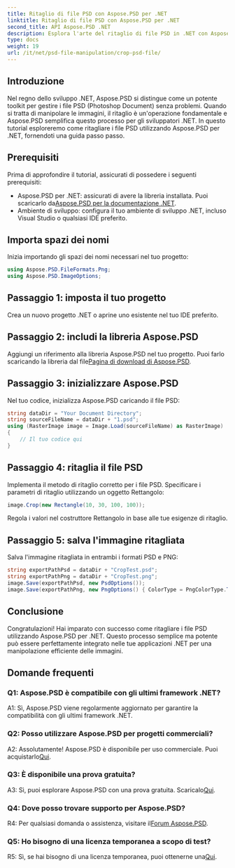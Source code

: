 ```yaml
---
title: Ritaglio di file PSD con Aspose.PSD per .NET
linktitle: Ritaglio di file PSD con Aspose.PSD per .NET
second_title: API Aspose.PSD .NET
description: Esplora l'arte del ritaglio di file PSD in .NET con Aspose.PSD, un toolkit versatile. Migliora il tuo gioco di manipolazione delle immagini senza sforzo.
type: docs
weight: 19
url: /it/net/psd-file-manipulation/crop-psd-file/
---
```

## Introduzione
Nel regno dello sviluppo .NET, Aspose.PSD si distingue come un potente toolkit per gestire i file PSD (Photoshop Document) senza problemi. Quando si tratta di manipolare le immagini, il ritaglio è un'operazione fondamentale e Aspose.PSD semplifica questo processo per gli sviluppatori .NET. In questo tutorial esploreremo come ritagliare i file PSD utilizzando Aspose.PSD per .NET, fornendoti una guida passo passo.
## Prerequisiti
Prima di approfondire il tutorial, assicurati di possedere i seguenti prerequisiti:
-  Aspose.PSD per .NET: assicurati di avere la libreria installata. Puoi scaricarlo da[Aspose.PSD per la documentazione .NET](https://reference.aspose.com/psd/net/).
- Ambiente di sviluppo: configura il tuo ambiente di sviluppo .NET, incluso Visual Studio o qualsiasi IDE preferito.
## Importa spazi dei nomi
Inizia importando gli spazi dei nomi necessari nel tuo progetto:
```csharp
using Aspose.PSD.FileFormats.Png;
using Aspose.PSD.ImageOptions;
```
## Passaggio 1: imposta il tuo progetto
Crea un nuovo progetto .NET o aprine uno esistente nel tuo IDE preferito.
## Passaggio 2: includi la libreria Aspose.PSD
 Aggiungi un riferimento alla libreria Aspose.PSD nel tuo progetto. Puoi farlo scaricando la libreria dal file[Pagina di download di Aspose.PSD](https://releases.aspose.com/psd/net/).
## Passaggio 3: inizializzare Aspose.PSD
Nel tuo codice, inizializza Aspose.PSD caricando il file PSD:
```csharp
string dataDir = "Your Document Directory";
string sourceFileName = dataDir + "1.psd";
using (RasterImage image = Image.Load(sourceFileName) as RasterImage)
{
    // Il tuo codice qui
}
```
## Passaggio 4: ritaglia il file PSD
Implementa il metodo di ritaglio corretto per i file PSD. Specificare i parametri di ritaglio utilizzando un oggetto Rettangolo:
```csharp
image.Crop(new Rectangle(10, 30, 100, 100));
```
Regola i valori nel costruttore Rettangolo in base alle tue esigenze di ritaglio.
## Passaggio 5: salva l'immagine ritagliata
Salva l'immagine ritagliata in entrambi i formati PSD e PNG:
```csharp
string exportPathPsd = dataDir + "CropTest.psd";
string exportPathPng = dataDir + "CropTest.png";
image.Save(exportPathPsd, new PsdOptions());
image.Save(exportPathPng, new PngOptions() { ColorType = PngColorType.TruecolorWithAlpha });
```
## Conclusione

Congratulazioni! Hai imparato con successo come ritagliare i file PSD utilizzando Aspose.PSD per .NET. Questo processo semplice ma potente può essere perfettamente integrato nelle tue applicazioni .NET per una manipolazione efficiente delle immagini.

## Domande frequenti

### Q1: Aspose.PSD è compatibile con gli ultimi framework .NET?

A1: Sì, Aspose.PSD viene regolarmente aggiornato per garantire la compatibilità con gli ultimi framework .NET.

### Q2: Posso utilizzare Aspose.PSD per progetti commerciali?

 A2: Assolutamente! Aspose.PSD è disponibile per uso commerciale. Puoi acquistarlo[Qui](https://purchase.aspose.com/buy).

### Q3: È disponibile una prova gratuita?

 A3: Sì, puoi esplorare Aspose.PSD con una prova gratuita. Scaricalo[Qui](https://releases.aspose.com/).

### Q4: Dove posso trovare supporto per Aspose.PSD?

 R4: Per qualsiasi domanda o assistenza, visitare il[Forum Aspose.PSD](https://forum.aspose.com/c/psd/34).

### Q5: Ho bisogno di una licenza temporanea a scopo di test?

 R5: Sì, se hai bisogno di una licenza temporanea, puoi ottenerne una[Qui](https://purchase.aspose.com/temporary-license/).